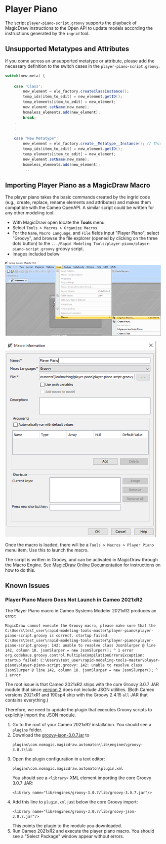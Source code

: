 # Player Piano

The script `player-piano-script.groovy` supports the playback of MagicDraw instructions to the Open API to update models according the instructions generated by the `ingrid` tool.

## Unsupported Metatypes and Attributes
If you come across an unsupported metatype or attribute, please add the necessary definition to the switch cases in the `player-piano-script.groovy`.

```groovy
switch(new_meta) {

    case 'Class':
        new_element = ele_factory.createClassInstance();
        temp_ids[item_to_edit] = new_element.getID();
        temp_elements[item_to_edit] = new_element;
        new_element.setName(new_name);
        homeless_elements.add(new_element);
        break;
    .
    .
    .
    case "New Metatype":
        new_element = ele_factory.create__Metatype__Instance(); // This is a MagicDraw API call
        temp_ids[item_to_edit] = new_element.getID();
        temp_elements[item_to_edit] = new_element;
        new_element.setName(new_name);
        homeless_elements.add(new_element);
        ...
```

## Importing Player Piano as a MagicDraw Macro
The player piano takes the basic commands created by the ingrid code (e.g., create, replace, rename elements and attributes) and makes them compatible with the Cameo OpenAPI. A similar script could be written for any other modeling tool.

- With MagicDraw open locate the **Tools** menu
- Select `Tools > Macros > Organize Macros`
- For the `Name`, `Macro Language`, and `File` fields input "Player Piano", select "Groovy", and browse the file explorer (opened by clicking on the three dots button) to the `.../Rapid Modeling Tools/player-piano/player-piano-script.groovy` groovy script.
- Images included below

![](../ingrid-quick-start/images/macros_organize_screen.png)

![](../ingrid-quick-start/images/macro_config_screen.png)

Once the macro is loaded, there will be a `Tools > Macros > Player Piano` menu item. Use this to launch the macro.

The script is written in Groovy, and can be activated in MagicDraw through the Macro Engine. See [MagicDraw Online Documentation](https://docs.nomagic.com/display/MD190/Adding+a+Macro+and+editing+Macro+information) for instructions on how to do this.

## Known Issues

### Player Piano Macro Does Not Launch in Cameo 2021xR2

The Player Piano macro in Cameo Systems Modeler 2021xR2 produces an error:

```
MagicDraw cannot execute the Groovy macro, please make sure that the C:\Users\test_user\rapid-modeling-tools-master\player-piano\player-piano-script.groovy is correct. startup failed: C:\Users\test_user\rapid-modeling-tools-master\player-piano\player-piano-script.groovy: 142: unable to resolve class JsonSlurper @ line 142, column 18. jsonSlurper = new JsonSlurper(); ^ 1 error org.codehaus.groovy.control.MultipleCompilationErrorsException: startup failed: C:\Users\test_user\rapid-modeling-tools-master\player-piano\player-piano-script.groovy: 142: unable to resolve class JsonSlurper @ line 142, column 18. jsonSlurper = new JsonSlurper(); ^ 1 error
```

The root issue is that Cameo 2021xR2 ships with the core
Groovy 3.0.7 JAR module that since
[version 2](http://groovy-lang.org/releasenotes/groovy-2.0.html#Groovy20releasenotes-AmoremodularGroovy)
does not include JSON utilities. (Both Cameo versions 2021xR1 and 190sp4 ship with the Groovy 2.4.15 `all` JAR that contains everything.)

Therefore, we need to update the plugin that executes Groovy scripts to explicitly import the JSON module.

1. Go to the root of your Cameo 2021xR2 installation.
  You should see a `plugins` folder.
2. Download the
   [groovy-json-3.0.7.jar](https://repo1.maven.org/maven2/org/codehaus/groovy/groovy-json/3.0.7/groovy-json-3.0.7.jar)
   to
   ```
   plugins\com.nomagic.magicdraw.automaton\lib\engines\groovy-3.0.7\lib
   ```
3. Open the plugin configuration in a text editor:
   ```
   plugins\com.nomagic.magicdraw.automaton\plugin.xml
   ```
   You should see a `<library>` XML element importing
   the core Groovy 3.0.7 JAR:
   ```
   <library name="lib/engines/groovy-3.0.7/lib/groovy-3.0.7.jar"/>
   ```
4. Add this line to `plugin.xml`
   just below the core Groovy import:
   ```
   <library name="lib/engines/groovy-3.0.7/lib/groovy-json-3.0.7.jar"/>
   ```
   This points the plugin to the module you downloaded.
5. Run Cameo 2021xR2 and execute the player piano macro.
   You should see a "Select Package" window appear without errors.